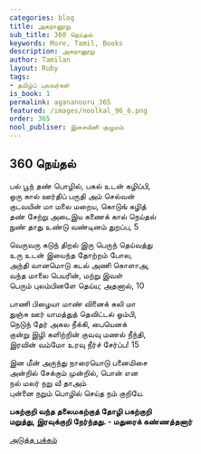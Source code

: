 ```yaml
---
categories: blog
title: அகநானூறு
sub_title: 360 நெய்தல்
keywords: More, Tamil, Books
description: அகநானூறு
author: Tamilan
layout: Ruby
tags:
- தமிழ்ப் புலவர்கள்
is_book: 1
permalink: agananooru_365
featured: /images/noolkal_96_6.png
order: 365
nool_publiser: இசையினி குழுமம்
---
```



## 360 நெய்தல்

பல் பூந் தண் பொழில், பகல் உடன் கழிப்பி,  
ஒரு கால் ஊர்திப் பருதி அம் செல்வன்  
குடவயின் மா மலை மறைய, கொடுங் கழித்  
தண் சேற்று அடைஇய கணைக் கால் நெய்தல்  
நுண் தாது உண்டு வண்டினம் துறப்ப, 5

வெருவரு கடுந் திறல் இரு பெருந் தெய்வத்து  
உரு உடன் இயைந்த தோற்றம் போல,  
அந்தி வானமொடு கடல் அணி கொளாஅ,  
வந்த மாலை பெயரின், மற்று இவள்  
பெரும் புலம்பினளே தெய்ய; அதனால், 10

பாணி பிழையா மாண் வினைக் கலி மா  
துஞ்சு ஊர் யாமத்துத் தெவிட்டல் ஓம்பி,  
நெடுந் தேர் அகல நீக்கி, பையெனக்  
குன்று இழி களிற்றின் குவவு மணல் நீந்தி,  
இரவின் வம்மோ உரவு நீர்ச் சேர்ப்ப! 15

இன மீன் அருந்து நாரையொடு பனைமிசை  
அன்றில் சேக்கும் முன்றில், பொன் என  
நல் மலர் நறு வீ தாஅம்  
புன்னை நறும் பொழில் செய்த நம் குறியே.

**பகற்குறி வந்த தலைமகற்குத் தோழி பகற்குறி  
மறுத்து, இரவுக்குறி நேர்ந்தது. - மதுரைக் கண்ணத்தனார்**

[அடுத்த பக்கம்](agananooru_366)
